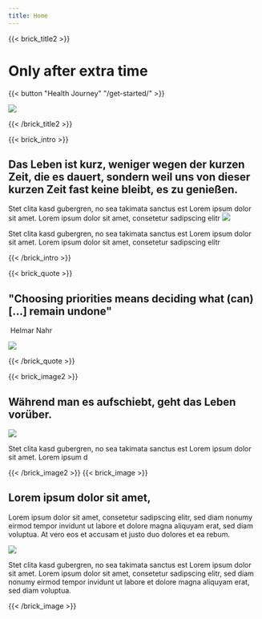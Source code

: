 ```yaml
---
title: Home
---
```

{{< brick_title2 >}}
# Only after extra time

{{< button "Health Journey" "/get-started/" >}}

![](/uploads/photos/title.jpg)

{{< /brick_title2 >}}

{{< brick_intro >}}

## Das Leben ist kurz, weniger wegen der kurzen Zeit, die es dauert, sondern weil uns von dieser kurzen Zeit fast keine bleibt, es zu genießen.

Stet clita kasd gubergren, no sea takimata sanctus est Lorem ipsum dolor sit amet. Lorem ipsum dolor sit amet, consetetur sadipscing elitr
![](/uploads/illustrations/christchurch_2s.svg)

Stet clita kasd gubergren, no sea takimata sanctus est Lorem ipsum dolor sit amet. Lorem ipsum dolor sit amet, consetetur sadipscing elitr

{{< /brick_intro >}}

{{< brick_quote >}}

## "Choosing priorities means deciding what (can) [...] remain undone"
 &nbsp;Helmar Nahr

![](/uploads/gallery/citation_1.jpg)

{{< /brick_quote >}}

{{< brick_image2 >}}

## Während man es aufschiebt, geht das Leben vorüber.

![](/uploads/illustrations/christchurch_1s.svg)

Stet clita kasd gubergren, no sea takimata sanctus est Lorem ipsum dolor sit amet. Lorem ipsum d

{{< /brick_image2 >}}
{{< brick_image >}}

## Lorem ipsum dolor sit amet, 

Lorem ipsum dolor sit amet, consetetur sadipscing elitr, sed diam nonumy eirmod tempor invidunt ut labore et dolore magna aliquyam erat, sed diam voluptua. At vero eos et accusam et justo duo dolores et ea rebum.

![](/uploads/illustrations/tree.svg)

Stet clita kasd gubergren, no sea takimata sanctus est Lorem ipsum dolor sit amet. Lorem ipsum dolor sit amet, consetetur sadipscing elitr, sed diam nonumy eirmod tempor invidunt ut labore et dolore magna aliquyam erat, sed diam voluptua.

{{< /brick_image >}}

